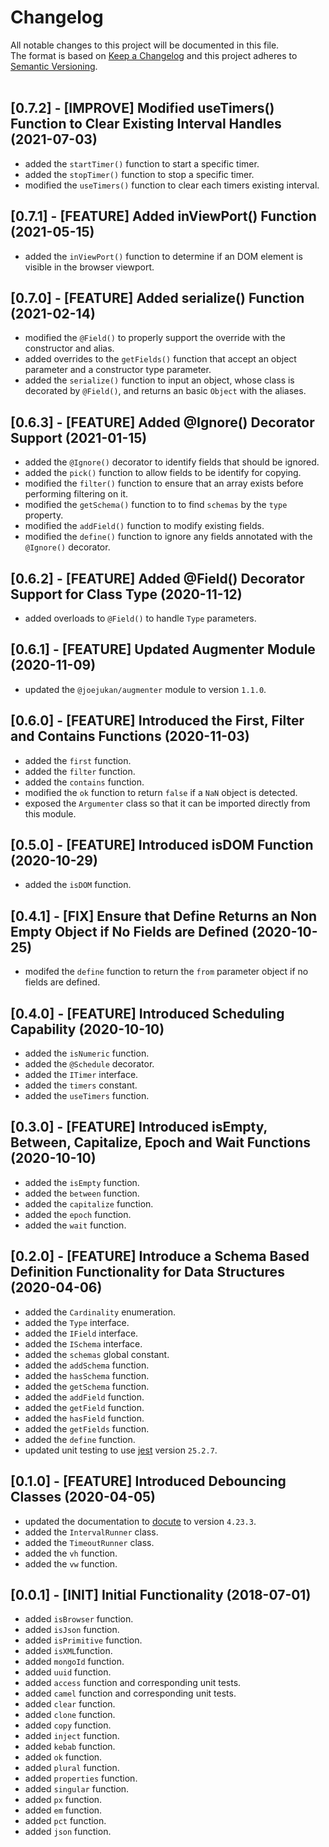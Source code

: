 # Changelog
All notable changes to this project will be documented in this file.<br/>
The format is based on [Keep a Changelog](http://keepachangelog.com/en/1.0.0/)
and this project adheres to [Semantic Versioning](http://semver.org/spec/v2.0.0.html).<br/><br/>

## [0.7.2] - [IMPROVE] Modified useTimers() Function to Clear Existing Interval Handles (2021-07-03)
* added the `startTimer()` function to start a specific timer.
* added the `stopTimer()` function to stop a specific timer.
* modified the `useTimers()` function to clear each timers existing interval.

## [0.7.1] - [FEATURE] Added inViewPort() Function (2021-05-15)
* added the `inViewPort()` function to determine if an DOM element is visible in the browser viewport.

## [0.7.0] - [FEATURE] Added serialize() Function (2021-02-14)
* modified the `@Field()` to properly support the override with the constructor and alias.
* added overrides to the `getFields()` function that accept an object parameter and a constructor type parameter.
* added the `serialize()` function to input an object, whose class is decorated by `@Field()`, and returns an basic `Object` with the aliases.

## [0.6.3] - [FEATURE] Added @Ignore() Decorator Support (2021-01-15)
* added the `@Ignore()` decorator to identify fields that should be ignored.
* added the `pick()` function to allow fields to be identify for copying.
* modified the `filter()` function to ensure that an array exists before performing filtering on it.
* modified the `getSchema()` function to to find `schemas` by the `type` property.
* modified the `addField()` function to modify existing fields.
* modified the `define()` function to ignore any fields annotated with the `@Ignore()` decorator.

## [0.6.2] - [FEATURE] Added @Field() Decorator Support for Class Type (2020-11-12)
* added overloads to `@Field()` to handle `Type` parameters.

## [0.6.1] - [FEATURE] Updated Augmenter Module (2020-11-09)
* updated the `@joejukan/augmenter` module to version `1.1.0`.

## [0.6.0] - [FEATURE] Introduced the First, Filter and Contains Functions (2020-11-03)
* added the `first` function.
* added the `filter` function.
* added the `contains` function.
* modified the `ok` function to return `false` if a `NaN` object is detected.
* exposed the `Argumenter` class so that it can be imported directly from this module.

## [0.5.0] - [FEATURE] Introduced isDOM Function (2020-10-29)
* added the `isDOM` function.

## [0.4.1] - [FIX] Ensure that Define Returns an Non Empty Object if No Fields are Defined (2020-10-25)
* modifed the `define` function to return the `from` parameter object if no fields are defined.

## [0.4.0] - [FEATURE] Introduced Scheduling Capability (2020-10-10)
* added the `isNumeric` function.
* added the `@Schedule` decorator.
* added the `ITimer` interface.
* added the `timers` constant.
* added the `useTimers` function.

## [0.3.0] - [FEATURE] Introduced isEmpty, Between, Capitalize, Epoch and Wait Functions (2020-10-10)
* added the `isEmpty` function.
* added the `between` function.
* added the `capitalize` function.
* added the `epoch` function.
* added the `wait` function.

## [0.2.0] - [FEATURE] Introduce a Schema Based Definition Functionality for Data Structures (2020-04-06)
* added the `Cardinality` enumeration.
* added the `Type` interface.
* added the `IField` interface.
* added the `ISchema` interface.
* added the `schemas` global constant.
* added the `addSchema` function.
* added the `hasSchema` function.
* added the `getSchema` function.
* added the `addField` function.
* added the `getField` function.
* added the `hasField` function.
* added the `getFields` function.
* added the `define` function.
* updated unit testing to use [jest](https://www.npmjs.com/package/jest) version `25.2.7`.

## [0.1.0] - [FEATURE] Introduced Debouncing Classes (2020-04-05)
* updated the documentation to [docute](https://www.npmjs.com/package/docute) to version `4.23.3`.
* added the `IntervalRunner` class.
* added the `TimeoutRunner` class.
* added the `vh` function.
* added the `vw` function.

## [0.0.1] - [INIT] Initial Functionality (2018-07-01)
* added `isBrowser` function.
* added `isJson` function.
* added `isPrimitive` function.
* added `isXML`function.
* added `mongoId` function.
* added `uuid` function.
* added `access` function and corresponding unit tests.
* added `camel` function and corresponding unit tests.
* added `clear` function.
* added `clone` function.
* added `copy` function.
* added `inject` function.
* added `kebab` function.
* added `ok` function.
* added `plural` function.
* added `properties` function.
* added `singular` function.
* added `px` function.
* added `em` function.
* added `pct` function.
* added `json` function.